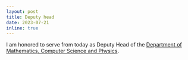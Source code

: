 ```yaml
---
layout: post
title: Deputy head
date: 2023-07-21
inline: true
---
```

I am honored to serve from today as Deputy Head of the [Department of Mathematics, Computer Science and Physics](https://www.dmif.uniud.it).